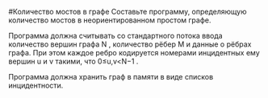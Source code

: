 #Количество мостов в графе
Составьте программу, определяющую количество мостов в неориентированном простом графе.

Программа должна считывать со стандартного потока ввода количество вершин графа N
, количество рёбер M и данные о рёбрах графа. При этом каждое ребро кодируется номерами инцидентных ему вершин u и v такими, что 0≤u,v<N−1
.

Программа должна хранить граф в памяти в виде списков инцидентности.
